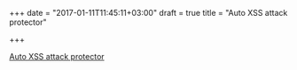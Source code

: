 +++
date = "2017-01-11T11:45:11+03:00"
draft = true
title = "Auto XSS attack protector"

+++

<p><a href="https://gist.github.com/ahmdrz/55075a33705a8184f5ccb323203902f1">Auto XSS attack protector</a></p>
